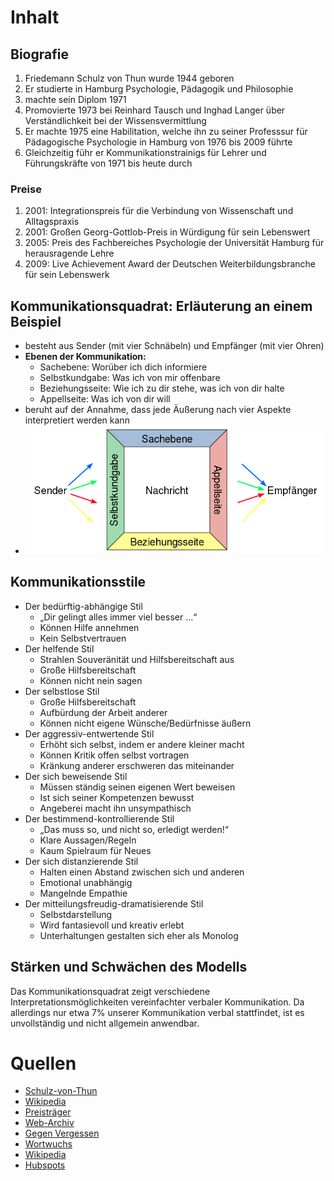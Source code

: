 # Inhalt

## Biografie

1. Friedemann Schulz von Thun wurde 1944 geboren
2. Er studierte in Hamburg Psychologie, Pädagogik und Philosophie
3. machte sein Diplom 1971
4. Promovierte 1973 bei Reinhard Tausch und Inghad Langer über Verständlichkeit bei der Wissensvermittlung
5. Er machte 1975 eine Habilitation, welche ihn zu seiner Professsur für Pädagogische Psychologie in Hamburg von 1976 bis 2009 führte
6. Gleichzeitig führ er Kommunikationstrainigs für Lehrer und Führungskräfte von 1971 bis heute durch

### Preise

1. 2001: Integrationspreis für die Verbindung von Wissenschaft und Alltagspraxis
2. 2001: Großen Georg-Gottlob-Preis in Würdigung für sein Lebenswert
3. 2005: Preis des Fachbereiches Psychologie der Universität Hamburg für herausragende Lehre
4. 2009: Live Achievement Award der Deutschen Weiterbildungsbranche für sein Lebenswerk

## Kommunikationsquadrat: Erläuterung an einem Beispiel

- besteht aus Sender (mit vier Schnäbeln) und Empfänger (mit vier Ohren)
- __Ebenen der Kommunikation:__
	- Sachebene: Worüber ich dich informiere
	- Selbstkundgabe: Was ich von mir offenbare
	- Beziehungsseite: Wie ich zu dir stehe, was ich von dir halte
	- Appellseite: Was ich von dir will
- beruht auf der Annahme, dass jede Äußerung nach vier Aspekte interpretiert werden kann
- ![Vier-Seiten-Modell](Vier-Seiten-Modell.png)

## Kommunikationsstile

-   Der bedürftig-abhängige Stil 
	-   „Dir gelingt alles immer viel besser ...“ 
	-   Können Hilfe annehmen 
	-   Kein Selbstvertrauen 
-   Der helfende Stil 
	-   Strahlen Souveränität und Hilfsbereitschaft aus 
	-   Große Hilfsbereitschaft 
	-   Können nicht nein sagen 
-   Der selbstlose Stil 
	-   Große Hilfsbereitschaft 
	-   Aufbürdung der Arbeit anderer 
	-   Können nicht eigene Wünsche/Bedürfnisse äußern 
-   Der aggressiv-entwertende Stil 
	-   Erhöht sich selbst, indem er andere kleiner macht 
	-   Können Kritik offen selbst vortragen 
	-   Kränkung anderer erschweren das miteinander 
-   Der sich beweisende Stil 
	-   Müssen ständig seinen eigenen Wert beweisen 
	-   Ist sich seiner Kompetenzen bewusst 
	-   Angeberei macht ihn unsympathisch 
-   Der bestimmend-kontrollierende Stil 
	-   „Das muss so, und nicht so, erledigt werden!“ 
	-   Klare Aussagen/Regeln 
	-   Kaum Spielraum für Neues 
-   Der sich distanzierende Stil 
	-   Halten einen Abstand zwischen sich und anderen 
	-   Emotional unabhängig 
	-   Mangelnde Empathie 
-   Der mitteilungsfreudig-dramatisierende Stil 
	-   Selbstdarstellung 
	-   Wird fantasievoll und kreativ erlebt 
	-   Unterhaltungen gestalten sich eher als Monolog

## Stärken und Schwächen des Modells

Das Kommunikationsquadrat zeigt verschiedene Interpretationsmöglichkeiten vereinfachter verbaler Kommunikation. Da allerdings nur etwa 7% unserer Kommunikation verbal stattfindet, ist es unvollständig und nicht allgemein anwendbar.

# Quellen

- [Schulz-von-Thun](http://www.schulz-von-thun.de)
- [Wikipedia](https://de.wikipedia.org/wiki/Friedemann_Schulz_von_Thun)
- [Preisträger](http://www.life-achievement-award.de/preistrager_2009.html)
- [Web-Archiv](https://web.archive.org/web/20161030161538/http://www.schulz-von-thun.de/index.php?article_id=107)
- [Gegen Vergessen](https://www.gegen-vergessen.de/verein/preise/preis-gegen-vergessen-fuer-demokratie/2021/)
- [Wortwuchs](https://wortwuchs.net/vier-ohren-modell/)
- [Wikipedia](https://de.wikipedia.org/wiki/Kommunikationsstile_nach_Schulz_von_Thun)
- [Hubspots](https://blog.hubspot.de/sales/kommunikationsmodelle)